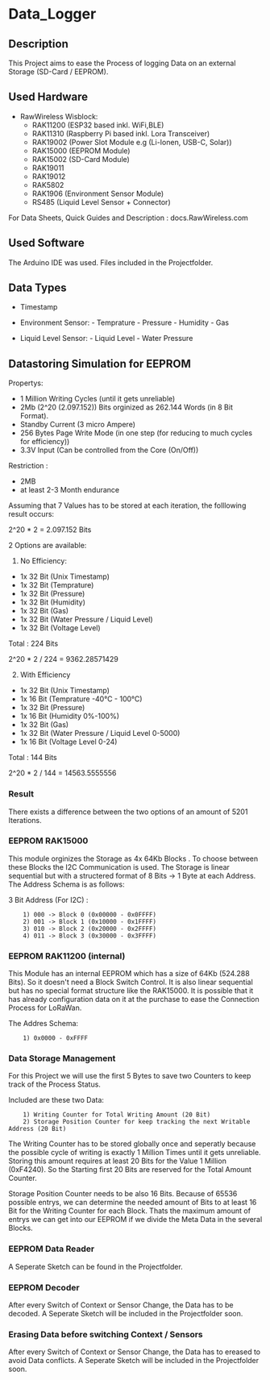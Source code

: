 # Data_Logger

## Description

This Project aims to ease the Process of logging Data on an external Storage (SD-Card / EEPROM).

## Used Hardware

- RawWireless Wisblock:
    - RAK11200 (ESP32 based inkl. WiFi,BLE)
    - RAK11310 (Raspberry Pi based inkl. Lora Transceiver)
    - RAK19002 (Power Slot Module e.g (Li-Ionen, USB-C, Solar))
    - RAK15000 (EEPROM Module)
    - RAK15002 (SD-Card Module)
    - RAK19011
    - RAK19012
    - RAK5802
    - RAK1906  (Environment Sensor Module)
    - RS485    (Liquid Level Sensor + Connector)

For Data Sheets, Quick Guides and Description : docs.RawWireless.com

## Used Software

The Arduino IDE was used.
Files included in the Projectfolder.

## Data Types

- Timestamp

- Environment Sensor:
        - Temprature
        - Pressure
        - Humidity
        - Gas

- Liquid Level Sensor:
        - Liquid Level
        - Water Pressure


## Datastoring Simulation for EEPROM

Propertys:
- 1 Million Writing Cycles (until it gets unreliable)
- 2Mb (2^20 (2.097.152)) Bits orginized as 262.144 Words (in 8 Bit Format).
- Standby Current (3 micro Ampere)
- 256 Bytes Page Write Mode (in one step (for reducing to much cycles for efficiency))
- 3.3V Input (Can be controlled from the Core (On/Off))

Restriction : 

- 2MB
- at least 2-3 Month endurance

Assuming that 7 Values has to be stored at each iteration, the folllowing result occurs:

2^20 * 2 = 2.097.152 Bits

2 Options are available:

1) No Efficiency:

- 1x 32 Bit (Unix Timestamp)
- 1x 32 Bit (Temprature)
- 1x 32 Bit (Pressure)
- 1x 32 Bit (Humidity)
- 1x 32 Bit (Gas)
- 1x 32 Bit (Water Pressure / Liquid Level)
- 1x 32 Bit (Voltage Level)

Total : 224 Bits

2^20 * 2 / 224 = 9362.28571429


2) With Efficiency

- 1x 32 Bit (Unix Timestamp)
- 1x 16 Bit (Temprature -40°C - 100°C)
- 1x 32 Bit (Pressure)
- 1x 16 Bit (Humidity 0%-100%)
- 1x 32 Bit (Gas)
- 1x 32 Bit (Water Pressure / Liquid Level 0-5000)
- 1x 16 Bit (Voltage Level 0-24)

Total : 144 Bits

2^20 * 2 / 144 = 14563.5555556


### Result

There exists a difference between the two options of an amount of 5201 Iterations.

### EEPROM RAK15000 

This module orginizes the Storage as 4x 64Kb Blocks .
To choose between these Blocks the I2C Communication is used.
The Storage is linear sequential but with a structered format of 8 Bits -> 1 Byte at each Address.
The Address Schema is as follows:

3 Bit Address (For I2C) : 

        1) 000 -> Block 0 (0x00000 - 0x0FFFF)
        2) 001 -> Block 1 (0x10000 - 0x1FFFF)
        3) 010 -> Block 2 (0x20000 - 0x2FFFF)
        4) 011 -> Block 3 (0x30000 - 0x3FFFF)

### EEPROM RAK11200 (internal)

This Module has an internal EEPROM which has a size of 64Kb (524.288 Bits).
So it doesn't need a Block Switch Control.
It is also linear sequential but has no special format structure like the RAK15000.
It is possible that it has already configuration data on it at the purchase to ease the Connection Process for LoRaWan.

The Addres Schema:
        
        1) 0x0000 - 0xFFFF 


### Data Storage Management

For this Project we will use the first 5 Bytes to save two Counters to keep track of the Process Status.

Included are these two Data: 

        1) Writing Counter for Total Writing Amount (20 Bit) 
        2) Storage Position Counter for keep tracking the next Writable Address (20 Bit)


The Writing Counter has to be stored globally once and seperatly because the possible cycle of writing is exactly 1 Million Times until it gets unreliable.
Storing this amount requires at least 20 Bits for the Value 1 Million (0xF4240).
So the Starting first 20 Bits are reserved for the Total Amount Counter.


Storage Position Counter needs to be also 16 Bits.
Because of 65536 possible entrys, we can determine the needed amount of Bits to at least 16 Bit for the Writing Counter for each Block. 
Thats the maximum amount of entrys we can get into our EEPROM if we divide the Meta Data in the several Blocks.


### EEPROM Data Reader

A Seperate Sketch can be found in the Projectfolder.


### EEPROM Decoder

After every Switch of Context or Sensor Change, the Data has to be decoded.
A Seperate Sketch will be included in the Projectfolder soon.



### Erasing Data before switching Context / Sensors

After every Switch of Context or Sensor Change, the Data has to ereased to avoid Data conflicts.
A Seperate Sketch will be included in the Projectfolder soon.

